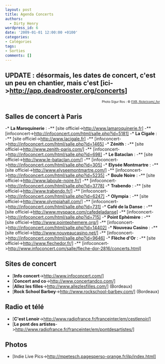 ```yaml
---
layout: post
title: Agenda Concerts
authors:
  - Dirty Henry
wordpress_id: 6
date: '2009-01-01 12:00:00 +0100'
categories:
- Catégories
tags:
- Sorties
comments: []
---
```

UPDATE : désormais, les dates de concert, c'est un peu en chantier, mais c'est [ici->http://app.deadrooster.org/concerts]
---------
<p style="font-size: 10px; padding-top: 0px; margin-top: 0px; margin-bottom: 0px" align="right">Photo Sigur Ros : © <a href="http://www.flickr.com/photos/_fxr/2774574091/">FXR, flickr/com/_fxr</a></p>

<h2>Salles de concert à Paris</h2>

-* __La Maroquinerie__ : 
-** [site officiel->http://www.lamaroquinerie.fr]
-** [infoconcert->http://infoconcert.com/html/salle.php?id=5181]
-* __La Cigale__ : 
-** [site officiel->http://www.lacigale.fr]
-** [infoconcert->http://infoconcert.com/html/salle.php?id=1465]
-* __Zénith__ : 
-** [site officiel->http://www.zenith-paris.com/]
-** [infoconcert->http://infoconcert.com/html/salle.php?id=698]
-* __Le Bataclan__ : 
-** [site officiel->http://www.le-bataclan.com/]
-** [infoconcert->http://infoconcert.com/html/salle.php?id=305]
-* __Elysée Montmartre__ : 
-** [site officiel->http://www.elyseemontmartre.com/]
-** [infoconcert->http://infoconcert.com/html/salle.php?id=5235]
-* __Boule Noire__ : 
-** [site officiel->http://www.laboule-noire.fr/]
-** [infoconcert->http://infoconcert.com/html/salle.php?id=3778]
-* __Trabendo__ : 
-** [site officiel->http://www.trabendo.fr/]
-** [infoconcert->http://infoconcert.com/html/salle.php?id=6247]
-* __Olympia__ : 
-** [site officiel->http://www.olympiahall.com/]
-** [infoconcert->http://infoconcert.com/html/salle.php?id=731]
-* __Café de la Danse__ :
-** [site officiel->http://www.myspace.com/cafedeladanse]
-** [infoconcert->http://infoconcert.com/html/salle.php?id=715]
-* __Point Ephémère__ : 
-** [site officiel->http://www.pointephemere.org/]
-** [infoconcert->http://infoconcert.com/html/salle.php?id=14402]
-* __Nouveau Casino__ : 
-** [site officiel->http://www.nouveaucasino.net/]
-** [infoconcert->http://infoconcert.com/html/salle.php?id=9646]
-* __Flèche d'Or__ : 
-** [site officiel->http://www.flechedor.fr/]
-** [infoconcert->http://www.infoconcert.com/salle/fleche-dor-2816/concerts.html]

<h2>Sites de concert</h2>

- [__Info concert__->http://www.infoconcert.com/]
- [__Concert and co__->http://www.concertandco.com/]
- [__Allez les filles__->http://www.allezlesfilles.com/] (Bordeaux)
- [__Rock School Barbey__->http://www.rockschool-barbey.com/] (Bordeaux)

<h2>Radio et télé</h2>

- [__C'est Lenoir__->http://www.radiofrance.fr/franceinter/em/cestlenoir/]
- [__Le pont des artistes__->http://www.radiofrance.fr/franceinter/em/pontdesartistes/]

<h2>Photos</h2>

- [Indie Live Pics->http://mpetesch.pagesperso-orange.fr/ilp/index.html]
